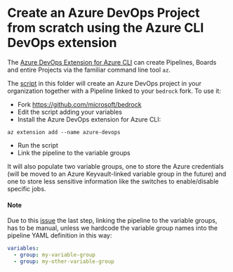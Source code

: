 # Create an Azure DevOps Project from scratch using the Azure CLI DevOps extension

The [Azure DevOps Extension for Azure CLI](https://github.com/Azure/azure-devops-cli-extension) can create Pipelines, Boards and entire Projects via the familiar command line tool `az`.

The [script](./create-azdevops-project.sh) in this folder will create an Azure DevOps project in your organization together with a Pipeline linked to your `bedrock` fork. To use it:

- Fork https://github.com/microsoft/bedrock
- Edit the script adding your variables
- Install the Azure DevOps extension for Azure CLI:

```
az extension add --name azure-devops
```

- Run the script
- Link the pipeline to the variable groups

It will also populate two variable groups, one to store the Azure credentials (will be moved to an Azure Keyvault-linked variable group in the future) and one to store less sensitive information like the switches to enable/disable specific jobs.

#### Note

Due to this [issue](https://github.com/Azure/azure-devops-cli-extension/issues/639#issuecomment-513112820) the last step, linking the pipeline to the variable groups, has to be manual, unless we hardcode the variable group names into the pipeline YAML definition in this way:

```yaml
variables:
  - group: my-variable-group
  - group: my-other-variable-group
```
